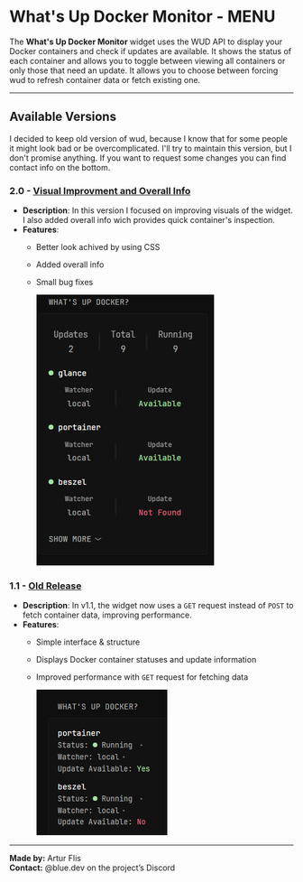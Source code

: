 # What's Up Docker Monitor - MENU
The **What's Up Docker Monitor** widget uses the WUD API to display your Docker containers and check if updates are available. It shows the status of each container and allows you to toggle between viewing all containers or only those that need an update. It allows you to choose between forcing wud to refresh container data or fetch existing one. 

---

## Available Versions
I decided to keep old version of wud, because I know that for some people it might look bad or be overcomplicated. I'll try to maintain this version, but I don't promise anything. If you want to request some changes you can find contact info on the bottom. 

### 2.0 - [**Visual Improvment and Overall Info**](wud-main/README.md)
- **Description**: In this version I focused on improving visuals of the widget. I also added overall info wich provides quick container's inspection.
- **Features**:
  - Better look achived by using CSS
  - Added overall info
  - Small bug fixes

    [![2.0 Preview](wud-main/wud_main_preview.png)](wud-main/wud_main_preview.png)

### 1.1 - [**Old Release**](wud-old/README.md)
- **Description**: In v1.1, the widget now uses a `GET` request instead of `POST` to fetch container data, improving performance. 
- **Features**:
  - Simple interface & structure
  - Displays Docker container statuses and update information
  - Improved performance with `GET` request for fetching data
    
    [![1.1 Preview](wud-old/preview_2.png)](wud-old/preview_2.png)
 
---

**Made by:** Artur Flis  
**Contact:** @blue.dev on the project’s Discord
